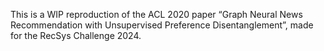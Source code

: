 This is a WIP reproduction of the ACL 2020 paper “Graph Neural News Recommendation with Unsupervised Preference Disentanglement”, made for the RecSys Challenge 2024.